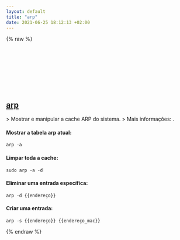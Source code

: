 ```yaml
---
layout: default
title: "arp"
date: 2021-06-25 18:12:13 +02:00
---
```

{% raw %}
<h2 id="arp">
  <a href="/pt_br/common/arp.html">arp</a> <a href="#arp"><svg class="icon">
    <use href="/assets/images/unicode_sprite.svg#link" />
  </svg></a>
</h2>
> Mostrar e manipular a cache ARP do sistema.
> Mais informações: <https://manned.org/arp>.

#### Mostrar a tabela arp atual:
```shell
arp -a
```
#### Limpar toda a cache:
```shell
sudo arp -a -d
```
#### Eliminar uma entrada específica:
```shell
arp -d {{endereço}}
```
#### Criar uma entrada:
```shell
arp -s {{endereço}} {{endereço_mac}}
```
{% endraw %}